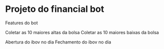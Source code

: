 # Projeto do financial bot

Features do bot

Coletar as 10 maiores altas da bolsa
Coletar as 10 maiores baixas da bolsa

Abertura do ibov no dia
Fechamento do ibov no dia
